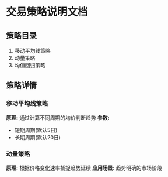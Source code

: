# 交易策略说明文档

## 策略目录
1. 移动平均线策略
2. 动量策略
3. 均值回归策略

## 策略详情
### 移动平均线策略
**原理:** 通过计算不同周期的均价判断趋势
**参数:**
- 短期周期(默认5日)
- 长期周期(默认20日)

### 动量策略
**原理:** 根据价格变化速率捕捉趋势延续
**应用场景:** 趋势明确的市场阶段
